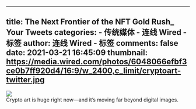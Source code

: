 
---
title: The Next Frontier of the NFT Gold Rush_ Your Tweets
categories: 
    - 传统媒体
    - 连线 Wired - 标签
author: 连线 Wired - 标签
comments: false
date: 2021-03-21 16:45:09
thumbnail: https://media.wired.com/photos/6048066efbf3ce0b7ff920d4/16:9/w_2400,c_limit/cryptoart-twitter.jpg
---

<div>   
<img src="https://media.wired.com/photos/6048066efbf3ce0b7ff920d4/16:9/w_2400,c_limit/cryptoart-twitter.jpg" referrerpolicy="no-referrer">
                <br>
                Crypto art is huge right now—and it’s moving far beyond digital images.  
</div>
            
